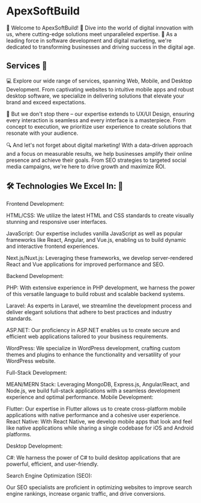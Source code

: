 
# ApexSoftBuild 

🌟 Welcome to ApexSoftBuild! 🚀 Dive into the world of digital innovation with us, where cutting-edge solutions meet unparalleled expertise. 💼 As a leading force in software development and digital marketing, we're dedicated to transforming businesses and driving success in the digital age.








## Services 👏

💻 Explore our wide range of services, spanning Web, Mobile, and Desktop Development. From captivating websites to intuitive mobile apps and robust desktop software, we specialize in delivering solutions that elevate your brand and exceed expectations.

🎨 But we don't stop there – our expertise extends to UX/UI Design, ensuring every interaction is seamless and every interface is a masterpiece. From concept to execution, we prioritize user experience to create solutions that resonate with your audience.

🔍 And let's not forget about digital marketing! With a data-driven approach and a focus on measurable results, we help businesses amplify their online presence and achieve their goals. From SEO strategies to targeted social media campaigns, we're here to drive growth and maximize ROI.

## 🛠️ Technologies We Excel In: 🚀

Frontend Development:

HTML/CSS: We utilize the latest HTML and CSS standards to create visually stunning and responsive user interfaces.

JavaScript: Our expertise includes vanilla JavaScript as well as popular frameworks like React, Angular, and Vue.js, enabling us to build dynamic and interactive frontend experiences.

Next.js/Nuxt.js: Leveraging these frameworks, we develop server-rendered React and Vue applications for improved performance and SEO.

Backend Development:

PHP: With extensive experience in PHP development, we harness the power of this versatile language to build robust and scalable backend systems.

Laravel: As experts in Laravel, we streamline the development process and deliver elegant solutions that adhere to best practices and industry standards.

ASP.NET: Our proficiency in ASP.NET enables us to create secure and efficient web applications tailored to your business requirements.

WordPress: We specialize in WordPress development, crafting custom themes and plugins to enhance the functionality and versatility of your WordPress website.

Full-Stack Development:

MEAN/MERN Stack: Leveraging MongoDB, Express.js, Angular/React, and Node.js, we build full-stack applications with a seamless development experience and optimal performance.
Mobile Development:

Flutter: Our expertise in Flutter allows us to create cross-platform mobile applications with native performance and a cohesive user experience.
React Native: With React Native, we develop mobile apps that look and feel like native applications while sharing a single codebase for iOS and Android platforms.

Desktop Development:

C#: We harness the power of C# to build desktop applications that are powerful, efficient, and user-friendly.

Search Engine Optimization (SEO):

Our SEO specialists are proficient in optimizing websites to improve search engine rankings, increase organic traffic, and drive conversions.
